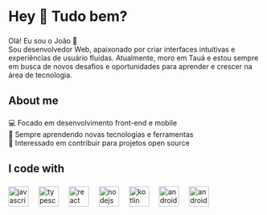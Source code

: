 <h1 align="left">Hey 👋 Tudo bem?</h1>

###

<p align="left">Olá! Eu sou o João 👋<br>Sou desenvolvedor Web, apaixonado por criar interfaces intuitivas e experiências de usuário fluídas. Atualmente, moro em Tauá e estou sempre em busca de novos desafios e oportunidades para aprender e crescer na área de tecnologia.</p>

###

<h2 align="left">About me</h2>

###

<p align="left">💻 Focado em desenvolvimento front-end e mobile<br>🌱 Sempre aprendendo novas tecnologias e ferramentas<br>🚀 Interessado em contribuir para projetos open source</p>

###

<h2 align="left">I code with</h2>

###

<div align="left">
  <img src="https://cdn.jsdelivr.net/gh/devicons/devicon/icons/javascript/javascript-original.svg" height="40" alt="javascript logo"  />
  <img width="12" />
  <img src="https://cdn.jsdelivr.net/gh/devicons/devicon/icons/typescript/typescript-original.svg" height="40" alt="typescript logo"  />
  <img width="12" />
  <img src="https://cdn.jsdelivr.net/gh/devicons/devicon/icons/react/react-original.svg" height="40" alt="react logo"  />
  <img width="12" />
  <img src="https://cdn.jsdelivr.net/gh/devicons/devicon/icons/nodejs/nodejs-original.svg" height="40" alt="nodejs logo"  />
  <img width="12" />
  <img src="https://cdn.jsdelivr.net/gh/devicons/devicon/icons/kotlin/kotlin-original.svg" height="40" alt="kotlin logo"  />
  <img width="12" />
  <img src="https://cdn.jsdelivr.net/gh/devicons/devicon/icons/android/android-original.svg" height="40" alt="android logo"  />
  <img width="12" />
  <img src="https://cdn.jsdelivr.net/gh/devicons/devicon/icons/androidstudio/androidstudio-original.svg" height="40" alt="androidstudio logo"  />
</div>

###

